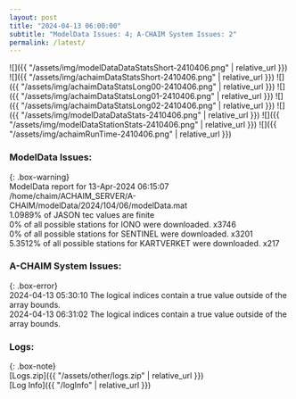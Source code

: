 ```yaml
---
layout: post
title: "2024-04-13 06:00:00"
subtitle: "ModelData Issues: 4; A-CHAIM System Issues: 2"
permalink: /latest/
---
```


![]({{ "/assets/img/modelDataDataStatsShort-2410406.png" | relative_url }})
![]({{ "/assets/img/achaimDataStatsShort-2410406.png" | relative_url }})
![]({{ "/assets/img/achaimDataStatsLong00-2410406.png" | relative_url }})
![]({{ "/assets/img/achaimDataStatsLong01-2410406.png" | relative_url }})
![]({{ "/assets/img/achaimDataStatsLong02-2410406.png" | relative_url }})
![]({{ "/assets/img/modelDataDataStats-2410406.png" | relative_url }})
![]({{ "/assets/img/modelDataStationStats-2410406.png" | relative_url }})
![]({{ "/assets/img/achaimRunTime-2410406.png" | relative_url }})


### ModelData Issues:  
  
{: .box-warning}  
 ModelData report for 13-Apr-2024 06:15:07   
 /home/chaim/ACHAIM_SERVER/A-CHAIM/modelData/2024/104/06/modelData.mat   
 1.0989% of JASON tec values are finite   
 0% of all possible stations for IONO were downloaded. x3746   
 0% of all possible stations for SENTINEL were downloaded. x3201   
 5.3512% of all possible stations for KARTVERKET were downloaded. x217   
  
### A-CHAIM System Issues:  
  
{: .box-error}  
2024-04-13 05:30:10 The logical indices contain a true value outside of the array bounds.  
2024-04-13 06:31:02 The logical indices contain a true value outside of the array bounds.  

### Logs:  
  
{: .box-note}  
[Logs.zip]({{ "/assets/other/logs.zip" | relative_url }})  
[Log Info]({{ "/logInfo" | relative_url }})  
